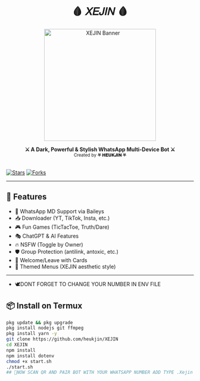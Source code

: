 <h1 align="center">🩸 𝑋𝐸𝐽𝐼𝑁 🩸</h1>
<p align="center">
  <img src="https://files.catbox.moe/9laft3.jpg" alt="XEJIN Banner" width="300"/>
</p>

<p align="center">
  <b>⚔️ A Dark, Powerful & Stylish WhatsApp Multi-Device Bot ⚔️</b><br>
  <sub>Created by <strong>⛧ 𝐇𝐄𝐔𝐊𝐉𝐈𝐍 ⛧</strong></sub><br><br>

  <a href="https://github.com/heukjin/XEJIN/stargazers"><img src="https://img.shields.io/github/stars/heukjin/XEJIN?style=flat-square&color=red" alt="Stars"/></a>
  <a href="https://github.com/heukjin/XEJIN/fork"><img src="https://img.shields.io/github/forks/heukjin/XEJIN?style=flat-square&color=purple" alt="Forks"/></a>
</p>

---

## 🔮 Features

- 💬 WhatsApp MD Support via Baileys
- 📥 Downloader (YT, TikTok, Insta, etc.)
- 🎮 Fun Games (TicTacToe, Truth/Dare)
- 🎭 ChatGPT & AI Features
- 🔥 NSFW (Toggle by Owner)
- 🛡 Group Protection (antilink, antoxic, etc.)
- 🧸 Welcome/Leave with Cards
- 🍓 Themed Menus (XEJIN aesthetic style)

---
- 🕊️DONT FORGET TO CHANGE YOUR NUMBER IN ENV FILE
## 📦 Install on Termux

```bash
pkg update && pkg upgrade
pkg install nodejs git ffmpeg
pkg install yarn -y
git clone https://github.com/heukjin/XEJIN
cd XEJIN
npm install
npm install dotenv
chmod +x start.sh
./start.sh
## 👑NOW SCAN QR AND PAIR BOT WITH YOUR WHATSAPP NUMBER ADD TYPE .Xejin
